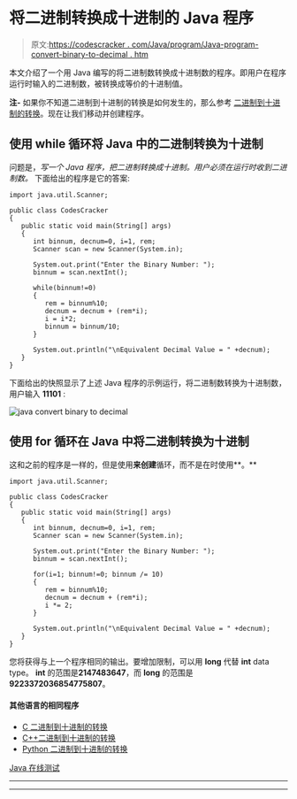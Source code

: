 # 将二进制转换成十进制的 Java 程序

> 原文:[https://codescracker . com/Java/program/Java-program-convert-binary-to-decimal . htm](https://codescracker.com/java/program/java-program-convert-binary-to-decimal.htm)

本文介绍了一个用 Java 编写的将二进制数转换成十进制数的程序。即用户在程序运行时输入的二进制数，被转换成等价的十进制值。

**注-** 如果你不知道二进制到十进制的转换是如何发生的，那么参考 [二进制到十进制的转换](/computer-fundamental/binary-to-decimal.htm)。现在让我们移动并创建程序。

## 使用 while 循环将 Java 中的二进制转换为十进制

问题是，*写一个 Java 程序，把二进制转换成十进制。用户必须在运行时收到二进制数。* 下面给出的程序是它的答案:

```
import java.util.Scanner;

public class CodesCracker
{
   public static void main(String[] args)
   {
      int binnum, decnum=0, i=1, rem;
      Scanner scan = new Scanner(System.in);

      System.out.print("Enter the Binary Number: ");
      binnum = scan.nextInt();

      while(binnum!=0)
      {
         rem = binnum%10;
         decnum = decnum + (rem*i);
         i = i*2;
         binnum = binnum/10;
      }

      System.out.println("\nEquivalent Decimal Value = " +decnum);
   }
}
```

下面给出的快照显示了上述 Java 程序的示例运行，将二进制数转换为十进制数，用户输入 **11101** :

![java convert binary to decimal](../Images/1bb6954110b9cfcc3382d73559d2d801.png)

## 使用 for 循环在 Java 中将二进制转换为十进制

这和之前的程序是一样的，但是使用**来创建**循环，而不是在时使用**。**

```
import java.util.Scanner;

public class CodesCracker
{
   public static void main(String[] args)
   {
      int binnum, decnum=0, i=1, rem;
      Scanner scan = new Scanner(System.in);

      System.out.print("Enter the Binary Number: ");
      binnum = scan.nextInt();

      for(i=1; binnum!=0; binnum /= 10)
      {
         rem = binnum%10;
         decnum = decnum + (rem*i);
         i *= 2;
      }

      System.out.println("\nEquivalent Decimal Value = " +decnum);
   }
}
```

您将获得与上一个程序相同的输出。要增加限制，可以用 **long** 代替 **int** data type。 **int** 的范围是**2147483647**，而 **long** 的范围是**9223372036854775807**。

#### 其他语言的相同程序

*   [C 二进制到十进制的转换](/c/program/c-program-convert-binary-to-decimal.htm)
*   [C++二进制到十进制的转换](/cpp/program/cpp-program-convert-binary-to-decimal.htm)
*   [Python 二进制到十进制的转换](/python/program/python-program-convert-binary-to-decimal.htm)

[Java 在线测试](/exam/showtest.php?subid=1)

* * *

* * *